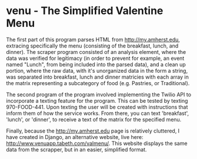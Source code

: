 venu - The Simplified Valentine Menu
====

The first part of this program parses HTML from http://my.amherst.edu, extracing specifically the menu
(consisting of the breakfast, lunch, and dinner). The scraper program consisted of an analysis element,
where the data was verified for legitimacy (in order to prevent for example, an event named "Lunch", from
being included into the parsed data), and a clean up portion, where the raw data, with it's unorganized 
data in the form a string, was separated into breakfast, lunch and dinner matricies with each array in
the matrix representing a subcategory of food (e.g. Pastries, or Traditional).

The second program of the program involved implementing the Twilio API to incorporate a texting feature for
the program. This can be tested by texting 970-FOOD-441. Upon texting the user will be created with instructions
that inform them of how the service works. From there, you can text 'breakfast', 'lunch', or 'dinner', to
receive a text of the matrix for the specified menu. 

Finally, because the http://my.amherst.edu page is relatively cluttered, I have created in Django, an alternative
website, live here: http://www.venuapp.tabeth.com/valmenu/. This website displays the same data from the scrapper,
but in an easier, simplified format. 


